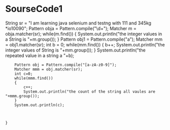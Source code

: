 # SourseCode1
String sr = "I am learning java selenium and testng with 111 and 345kg *io10090";
		Pattern obja = Pattern.compile("\\d+");
		Matcher m = obja.matcher(sr);
		while(m.find())
		{
		System.out.println("the integer values in a String is "+m.group());
		}
		Pattern obj1 = Pattern.compile("a");
		Matcher mm = obj1.matcher(sr);
		int b = 0;
		while(mm.find())
		{
			b++;
			System.out.println("the integer values of String is "+mm.group());
		}
		System.out.println("the repeated value in a string a "+b);
		
		
		Pattern obj = Pattern.compile("[a-zA-z0-9]");
		Matcher mmm = obj.matcher(sr);
		int c=0;
		while(mmm.find())
		{
			c++;
			System.out.println("the count of the string all vaules are "+mmm.group());
		}
		System.out.println(c);
		
			

	}
